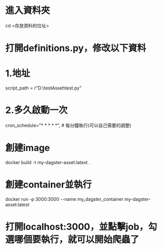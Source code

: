 # 進入資料夾
cd <存放資料的位址>

# 打開definitions.py，修改以下資料
# 1.地址
script_path = r"D:\testAsset\test.py"
# 2.多久啟動一次
cron_schedule="* * * * *",        # 每分鐘執行(可以自己需要的調整)

# 創建image
docker build -t my-dagster-asset:latest .

# 創建container並執行
docker run -p 3000:3000 --name my_dagster_container my-dagster-asset:latest

# 打開localhost:3000，並點擊job，勾選哪個要執行，就可以開始爬蟲了
